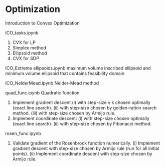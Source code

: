 # Optimization
Introduction to Convex Optimization

ICO_tasks.ipynb
1. CVX for LP
2. Simplex method
3. Ellipsoid method
4. CVX for SDP

ICO_Extreme ellipsoids.ipynb
maximum volume inscribed ellipsoid and minimum volume ellipsoid that contains feasibility domain

ICO_NelderMead.ipynb
Nelder-Mead method

quad_func.ipynb
Quadratic function
1. Implement gradient descent
(i) with step-size γ k chosen optimally (exact line search).
(ii) with step-size chosen by golden-ration search method.
(iii) with step-size chosen by Armijo rule.
2. Implement coordinate descent:
(i) with step-size chosen optimally (exact line search).
(ii) with step-size chosen by Fibonacci method.

rosen_func.ipynb
1. Validate gradient of the Rosenbrock function numerically.
(i) Implement gradient descent
    with step-size chosen by Armijo rule (run for all initial points).
(ii) Implement coordinate descent with step-size chosen by Armijo rule.
